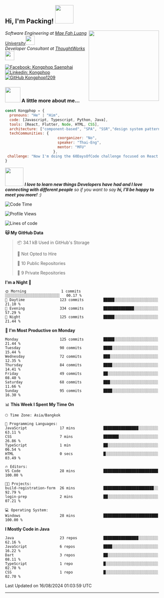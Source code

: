 <h2> Hi, I'm Packing! <img src="https://media.giphy.com/media/mGcNjsfWAjY5AEZNw6/giphy.gif" width="60"></h2>
<img align='right' src="https://media.giphy.com/media/ieyl9zmCjO4b4t6qoY/giphy.gif" width="230">
<p><em>Software Engineering at <a href="http://www.unb.br">Mae Fah Luang University</a><img src="https://media.giphy.com/media/fYSnHlufseco8Fh93Z/giphy.gif" width="30"></br>Developer Consultant at <a href="https://www.thoughtworks.com">ThoughtWorks</a><img src="https://media.giphy.com/media/WUlplcMpOCEmTGBtBW/giphy.gif" width="30"> 
</em></p>

[![Facebook: Kongphop Saenphai](https://img.shields.io/badge/-Kongphop%20Saenphai-1877F2?style=flat-square&logo=facebook&logoColor=white&link=https://www.facebook.com/profile.php?id=100009078336515)](https://www.facebook.com/profile.php?id=100009078336515)
[![Linkedin: Kongphop](https://img.shields.io/badge/-Kongphop-blue?style=flat-square&logo=Linkedin&logoColor=white&link=https://www.linkedin.com/in/kongphop-saenphai-34a557288/)](https://www.linkedin.com/in/kongphop-saenphai-34a557288/)
[![GitHub Kongphop1209](https://img.shields.io/github/followers/Kongphop1209?label=follow&style=social)](https://github.com/kongphop1209)


### <img src="https://media.giphy.com/media/VgCDAzcKvsR6OM0uWg/giphy.gif" width="50"> A little more about me...  

```javascript
const Kongphop = {
  pronouns: "He" | "Him",
  code: [Javascript, Typescript, Python, Java],
  tools: [React, Flutter, Node, HTML, CSS],
  architecture: ["component-based", "SPA", "SSR","design system pattern"],
  techCommunities: {
                        coorganizer: "No",
                        speaker: "Thai-Eng",
                        mentor: "MFU"
                      },
 challenge: "Now I'm doing the 60DaysOfCode challenge focused on React and Mobile App"
}
```

<img src="https://media.giphy.com/media/LnQjpWaON8nhr21vNW/giphy.gif" width="60"> <em><b>I love to learn new things Developers have had and I love connecting with different people</b> so if you want to say <b>hi, I'll be happy to meet you more!</b> :)</em>

<!--START_SECTION:waka-->
![Code Time](http://img.shields.io/badge/Code%20Time-55%20hrs%2015%20mins-blue)

![Profile Views](http://img.shields.io/badge/Profile%20Views-0-blue)

![Lines of code](https://img.shields.io/badge/From%20Hello%20World%20I%27ve%20Written-6.8%20million%20lines%20of%20code-blue)

**🐱 My GitHub Data** 

> 📦 34.1 kB Used in GitHub's Storage 
 > 
> 🚫 Not Opted to Hire
 > 
> 📜 10 Public Repositories 
 > 
> 🔑 9 Private Repositories 
 > 
**I'm a Night 🦉** 

```text
🌞 Morning                1 commits           ░░░░░░░░░░░░░░░░░░░░░░░░░   00.17 % 
🌆 Daytime                123 commits         █████░░░░░░░░░░░░░░░░░░░░   21.10 % 
🌃 Evening                334 commits         ██████████████░░░░░░░░░░░   57.29 % 
🌙 Night                  125 commits         █████░░░░░░░░░░░░░░░░░░░░   21.44 % 
```
📅 **I'm Most Productive on Monday** 

```text
Monday                   125 commits         █████░░░░░░░░░░░░░░░░░░░░   21.44 % 
Tuesday                  90 commits          ████░░░░░░░░░░░░░░░░░░░░░   15.44 % 
Wednesday                72 commits          ███░░░░░░░░░░░░░░░░░░░░░░   12.35 % 
Thursday                 84 commits          ████░░░░░░░░░░░░░░░░░░░░░   14.41 % 
Friday                   49 commits          ██░░░░░░░░░░░░░░░░░░░░░░░   08.40 % 
Saturday                 68 commits          ███░░░░░░░░░░░░░░░░░░░░░░   11.66 % 
Sunday                   95 commits          ████░░░░░░░░░░░░░░░░░░░░░   16.30 % 
```


📊 **This Week I Spent My Time On** 

```text
🕑︎ Time Zone: Asia/Bangkok

💬 Programming Languages: 
JavaScript               17 mins             ████████████████░░░░░░░░░   63.11 % 
CSS                      7 mins              ███████░░░░░░░░░░░░░░░░░░   26.86 % 
TypeScript               1 min               ██░░░░░░░░░░░░░░░░░░░░░░░   06.54 % 
HTML                     0 secs              █░░░░░░░░░░░░░░░░░░░░░░░░   03.49 % 

🔥 Editors: 
VS Code                  28 mins             █████████████████████████   100.00 % 

🐱‍💻 Projects: 
build-registration-form  26 mins             ███████████████████████░░   92.79 % 
login-prep               2 mins              ██░░░░░░░░░░░░░░░░░░░░░░░   07.21 % 

💻 Operating System: 
Windows                  28 mins             █████████████████████████   100.00 % 
```

**I Mostly Code in Java** 

```text
Java                     23 repos            ████████████████░░░░░░░░░   62.16 % 
JavaScript               6 repos             ████░░░░░░░░░░░░░░░░░░░░░   16.22 % 
Dart                     3 repos             ██░░░░░░░░░░░░░░░░░░░░░░░   08.11 % 
TypeScript               1 repo              █░░░░░░░░░░░░░░░░░░░░░░░░   02.70 % 
CSS                      1 repo              █░░░░░░░░░░░░░░░░░░░░░░░░   02.70 % 
```




 Last Updated on 16/08/2024 01:03:59 UTC
<!--END_SECTION:waka-->


---


